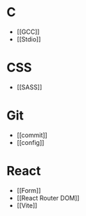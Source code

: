 # C
- [[GCC]]
- [[Stdio]]
# CSS
- [[SASS]]
# Git
- [[commit]]
- [[config]]
# React
- [[Form]]
- [[React Router DOM]]
- [[Vite]]

